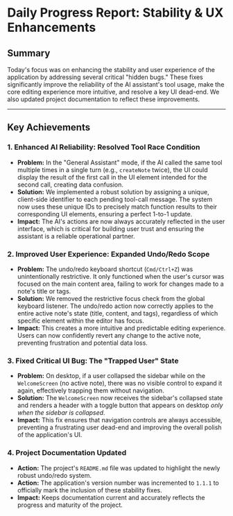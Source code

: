 # Daily Progress Report: Stability & UX Enhancements

## Summary
Today's focus was on enhancing the stability and user experience of the application by addressing several critical "hidden bugs." These fixes significantly improve the reliability of the AI assistant's tool usage, make the core editing experience more intuitive, and resolve a key UI dead-end. We also updated project documentation to reflect these improvements.

---

## Key Achievements

### 1. Enhanced AI Reliability: Resolved Tool Race Condition
- **Problem:** In the "General Assistant" mode, if the AI called the same tool multiple times in a single turn (e.g., `createNote` twice), the UI could display the result of the first call in the UI element intended for the second call, creating data confusion.
- **Solution:** We implemented a robust solution by assigning a unique, client-side identifier to each pending tool-call message. The system now uses these unique IDs to precisely match function results to their corresponding UI elements, ensuring a perfect 1-to-1 update.
- **Impact:** The AI's actions are now always accurately reflected in the user interface, which is critical for building user trust and ensuring the assistant is a reliable operational partner.

### 2. Improved User Experience: Expanded Undo/Redo Scope
- **Problem:** The undo/redo keyboard shortcut (`Cmd/Ctrl+Z`) was unintentionally restrictive. It only functioned when the user's cursor was focused on the main content area, failing to work for changes made to a note's title or tags.
- **Solution:** We removed the restrictive focus check from the global keyboard listener. The undo/redo action now correctly applies to the entire active note's state (title, content, and tags), regardless of which specific element within the editor has focus.
- **Impact:** This creates a more intuitive and predictable editing experience. Users can now confidently revert any change to the active note, preventing frustration and potential data loss.

### 3. Fixed Critical UI Bug: The "Trapped User" State
- **Problem:** On desktop, if a user collapsed the sidebar while on the `WelcomeScreen` (no active note), there was no visible control to expand it again, effectively trapping them without navigation.
- **Solution:** The `WelcomeScreen` now receives the sidebar's collapsed state and renders a header with a toggle button that appears on desktop *only when the sidebar is collapsed*.
- **Impact:** This fix ensures that navigation controls are always accessible, preventing a frustrating user dead-end and improving the overall polish of the application's UI.

### 4. Project Documentation Updated
- **Action:** The project's `README.md` file was updated to highlight the newly robust undo/redo system.
- **Action:** The application's version number was incremented to `1.1.1` to officially mark the inclusion of these stability fixes.
- **Impact:** Keeps documentation current and accurately reflects the progress and maturity of the project.
